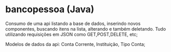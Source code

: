 # bancopessoa (Java)
Consumo de uma api listando a base de dados, inserindo novos componentes, buscando itens na lista, alterando e também deletando. Tudo utilizando requisições em JSON como GET,POST,DELETE, etc;

Modelos de dados da api: Conta Corrente, Instituição, Tipo Conta;
